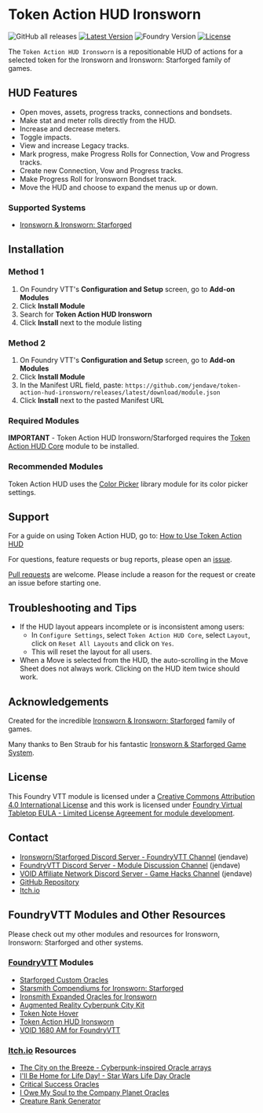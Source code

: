 # Token Action HUD Ironsworn

![GitHub all releases](https://img.shields.io/github/downloads/jendave/token-action-hud-ironsworn/total)
[![Latest Version](https://img.shields.io/github/v/release/jendave/token-action-hud-ironsworn?display_name=tag&sort=semver&label=Latest%20Version)](https://github.com/jendave/token-action-hud-ironsworn/releases/latest)
![Foundry Version](https://img.shields.io/endpoint?url=https://foundryshields.com/version?url=https%3A%2F%2Fraw.githubusercontent.com%2Fjendave%2Ftoken-action-hud-ironsworn%2Fmain%2Fmodule.json)
[![License](https://img.shields.io/github/license/jendave/token-action-hud-ironsworn)](LICENSE)

The `Token Action HUD Ironsworn` is a repositionable HUD of actions for a selected token for the Ironsworn and Ironsworn: Starforged family of games.

## HUD Features

- Open moves, assets, progress tracks, connections and bondsets.
- Make stat and meter rolls directly from the HUD.
- Increase and decrease meters.
- Toggle impacts.
- View and increase Legacy tracks.
- Mark progress, make Progress Rolls for Connection, Vow and Progress tracks.
- Create new Connection, Vow and Progress tracks.
- Make Progress Roll for Ironsworn Bondset track.
- Move the HUD and choose to expand the menus up or down.

### Supported Systems

- [Ironsworn & Ironsworn: Starforged](https://foundryvtt.com/packages/foundry-ironsworn)

## Installation

### Method 1

1. On Foundry VTT's **Configuration and Setup** screen, go to **Add-on Modules**
2. Click **Install Module**
3. Search for **Token Action HUD Ironsworn**
4. Click **Install** next to the module listing

### Method 2

1. On Foundry VTT's **Configuration and Setup** screen, go to **Add-on Modules**
2. Click **Install Module**
3. In the Manifest URL field, paste: `https://github.com/jendave/token-action-hud-ironsworn/releases/latest/download/module.json`
4. Click **Install** next to the pasted Manifest URL

### Required Modules

**IMPORTANT** - Token Action HUD Ironsworn/Starforged requires the [Token Action HUD Core](https://foundryvtt.com/packages/token-action-hud-core) module to be installed.

### Recommended Modules

Token Action HUD uses the [Color Picker](https://foundryvtt.com/packages/color-picker) library module for its color picker settings.

## Support

For a guide on using Token Action HUD, go to: [How to Use Token Action HUD](https://github.com/jendave/token-action-hud-ironsworn/wiki/How-to-Use-Token-Action-HUD)

For questions, feature requests or bug reports, please open an [issue](https://github.com/jendave/token-action-hud-ironsworn/issues).

[Pull requests](https://github.com/jendave/token-action-hud-ironsworn/pulls) are welcome. Please include a reason for the request or create an issue before starting one.

## Troubleshooting and Tips

- If the HUD layout appears incomplete or is inconsistent among users:
  - In `Configure Settings`, select `Token Action HUD Core`, select `Layout`, click on `Reset All Layouts` and click on `Yes`.
  - This will reset the layout for all users.
- When a Move is selected from the HUD, the auto-scrolling in the Move Sheet does not always work. Clicking on the HUD item twice should work.

## Acknowledgements

Created for the incredible [Ironsworn & Ironsworn: Starforged](https://tomkinpress.com/) family of games.

Many thanks to Ben Straub for his fantastic [Ironsworn & Starforged Game System](https://foundryvtt.com/packages/foundry-ironsworn).

## License

This Foundry VTT module is licensed under a [Creative Commons Attribution 4.0 International License](https://creativecommons.org/licenses/by/4.0/) and this work is licensed under [Foundry Virtual Tabletop EULA - Limited License Agreement for module development](https://foundryvtt.com/article/license/).

## Contact

- [Ironsworn/Starforged Discord Server - FoundryVTT Channel](https://discord.com/channels/437120373436186625/867434336201605160) (jendave)
- [FoundryVTT Discord Server - Module Discussion Channel](https://discord.com/channels/170995199584108546/513918036919713802) (jendave)
- [VOID Affiliate Network Discord Server - Game Hacks Channel](https://discord.com/channels/1222986351272787990/1222986351792619687) (jendave)
- [GitHub Repository](https://github.com/jendave/augmented-reality-foundry)
- [Itch.io](https://jendave.itch.io/)

## FoundryVTT Modules and Other Resources

Please check out my other modules and resources for Ironsworn, Ironsworn: Starforged and other systems.

### [FoundryVTT](https://foundryvtt.com/community/david-hudson/packages) Modules

- [Starforged Custom Oracles](https://foundryvtt.com/packages/starforged-custom-oracles)
- [Starsmith Compendiums for Ironsworn: Starforged](https://foundryvtt.com/packages/starsmith-expanded-oracles)
- [Ironsmith Expanded Oracles for Ironsworn](https://foundryvtt.com/packages/ironsmith-expanded-oracles)
- [Augmented Reality Cyberpunk City Kit](https://foundryvtt.com/packages/augmented-reality-foundry)
- [Token Note Hover](https://foundryvtt.com/packages/token-note-hover)
- [Token Action HUD Ironsworn](https://foundryvtt.com/packages/token-action-hud-ironsworn)
- [VOID 1680 AM for FoundryVTT](https://foundryvtt.com/packages/void-1680-am)

### [Itch.io](https://jendave.itch.io/) Resources

- [The City on the Breeze - Cyberpunk-inspired Oracle arrays](https://jendave.itch.io/the-city-on-the-breeze)
- [I'll Be Home for Life Day! - Star Wars Life Day Oracle](https://jendave.itch.io/ill-be-home-for-life-day)
- [Critical Success Oracles](https://jendave.itch.io/critical-success-oracles)
- [I Owe My Soul to the Company Planet Oracles](https://jendave.itch.io/i-owe-my-soul-to-the-company-planet)
- [Creature Rank Generator](https://jendave.itch.io/creature-rank-generator)
